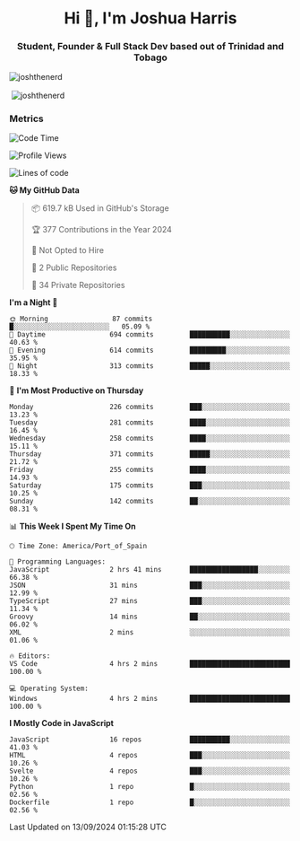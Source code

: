 <h1 align="center">Hi 👋, I'm Joshua Harris</h1>
<h3 align="center">Student, Founder & Full Stack Dev based out of Trinidad and Tobago</h3>

<p align="left"> <img src="https://komarev.com/ghpvc/?username=JoshTheDeveloperr" alt="joshthenerd" /> </p>

<p>&nbsp;<img align="center" src="https://github-readme-stats.vercel.app/api?username=JoshTheDeveloperr&show_icons=true&count_private=true" alt="joshthenerd" /></p>

### Metrics

<!--START_SECTION:waka-->
![Code Time](http://img.shields.io/badge/Code%20Time-921%20hrs%2050%20mins-blue)

![Profile Views](http://img.shields.io/badge/Profile%20Views-0-blue)

![Lines of code](https://img.shields.io/badge/From%20Hello%20World%20I%27ve%20Written-3.3%20million%20lines%20of%20code-blue)

**🐱 My GitHub Data** 

> 📦 619.7 kB Used in GitHub's Storage 
 > 
> 🏆 377 Contributions in the Year 2024
 > 
> 🚫 Not Opted to Hire
 > 
> 📜 2 Public Repositories 
 > 
> 🔑 34 Private Repositories 
 > 
**I'm a Night 🦉** 

```text
🌞 Morning                87 commits          █░░░░░░░░░░░░░░░░░░░░░░░░   05.09 % 
🌆 Daytime                694 commits         ██████████░░░░░░░░░░░░░░░   40.63 % 
🌃 Evening                614 commits         █████████░░░░░░░░░░░░░░░░   35.95 % 
🌙 Night                  313 commits         █████░░░░░░░░░░░░░░░░░░░░   18.33 % 
```
📅 **I'm Most Productive on Thursday** 

```text
Monday                   226 commits         ███░░░░░░░░░░░░░░░░░░░░░░   13.23 % 
Tuesday                  281 commits         ████░░░░░░░░░░░░░░░░░░░░░   16.45 % 
Wednesday                258 commits         ████░░░░░░░░░░░░░░░░░░░░░   15.11 % 
Thursday                 371 commits         █████░░░░░░░░░░░░░░░░░░░░   21.72 % 
Friday                   255 commits         ████░░░░░░░░░░░░░░░░░░░░░   14.93 % 
Saturday                 175 commits         ███░░░░░░░░░░░░░░░░░░░░░░   10.25 % 
Sunday                   142 commits         ██░░░░░░░░░░░░░░░░░░░░░░░   08.31 % 
```


📊 **This Week I Spent My Time On** 

```text
🕑︎ Time Zone: America/Port_of_Spain

💬 Programming Languages: 
JavaScript               2 hrs 41 mins       █████████████████░░░░░░░░   66.38 % 
JSON                     31 mins             ███░░░░░░░░░░░░░░░░░░░░░░   12.99 % 
TypeScript               27 mins             ███░░░░░░░░░░░░░░░░░░░░░░   11.34 % 
Groovy                   14 mins             ██░░░░░░░░░░░░░░░░░░░░░░░   06.02 % 
XML                      2 mins              ░░░░░░░░░░░░░░░░░░░░░░░░░   01.06 % 

🔥 Editors: 
VS Code                  4 hrs 2 mins        █████████████████████████   100.00 % 

💻 Operating System: 
Windows                  4 hrs 2 mins        █████████████████████████   100.00 % 
```

**I Mostly Code in JavaScript** 

```text
JavaScript               16 repos            ██████████░░░░░░░░░░░░░░░   41.03 % 
HTML                     4 repos             ███░░░░░░░░░░░░░░░░░░░░░░   10.26 % 
Svelte                   4 repos             ███░░░░░░░░░░░░░░░░░░░░░░   10.26 % 
Python                   1 repo              █░░░░░░░░░░░░░░░░░░░░░░░░   02.56 % 
Dockerfile               1 repo              █░░░░░░░░░░░░░░░░░░░░░░░░   02.56 % 
```




 Last Updated on 13/09/2024 01:15:28 UTC
<!--END_SECTION:waka-->
